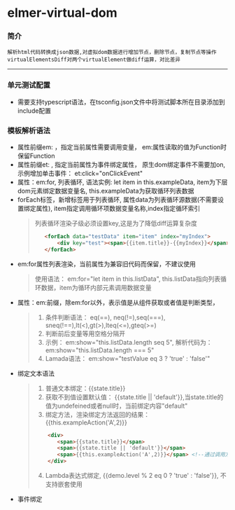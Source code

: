 # elmer-virtual-dom

### 简介
    解析html代码转换成json数据,对虚拟dom数据进行增加节点，删除节点，复制节点等操作
    virtualElementsDiff对两个virtualElement做diff运算，对比差异
----
### 单元测试配置
- 需要支持typescript语法，在tsconfig.json文件中将测试脚本所在目录添加到include配置
### 模板解析语法
- 属性前缀em: ，指定当前属性需要调用变量， em:属性读取的值为Function时保留Function
- 属性前缀et: , 指定当前属性为事件绑定属性， 原生dom绑定事件不需要加on,示例增加单击事件： et:click="onClickEvent"
- 属性：em:for, 列表循环, 语法实例: let item in this.exampleData,  item为下层dom元素绑定数据变量名, this.exampleData为获取循环列表数据
- forEach标签，新增标签用于列表循环, 属性data为列表循环源数据(不需要设置绑定属性), item指定调用循环项数据变量名称,index指定循环索引
   > 列表循环渲染子级必须设置key,这是为了降低diff运算复杂度
   > ``` html
   >    <forEach data="testData" item="item" index="myIndex">
   >        <div key="test"><span>{{item.title}}-{{myIndex}}</span></div>
   >    </forEach>
   > ```
- em:for属性列表渲染，当前属性为兼容旧代码而保留，不建议使用
   > 使用语法： em:for="let item in this.listData", this.listData指向列表循环数据，item为循环内部元素调用数据变量
- 属性：em:前缀，除em:for以外，表示值是从组件获取或者值是判断类型，
   > 1. 条件判断语法： eq(==), neq(!=),seq(===), sneq(!==),lt(<),gt(>),lteq(<=),gteq(>=)
   > 2. 判断前后变量等用空格分隔开
   > 3. 示例： em:show="this.listData.length seq 5", 解析代码为： em:show="this.listData.length === 5"
   > 4. Lamada语法： em:show="testValue eq 3 ? 'true' : 'false'"
 - 绑定文本语法
   > 1. 普通文本绑定：{{state.title}}
   > 2. 获取不到值设置默认值： {{state.title || 'default'}},当state.title的值为undefeined或者null时，当前绑定内容"default"
   > 3. 绑定方法，渲染绑定方法返回的结果： {{this.exampleAction('A',2)}}
   > ``` html
   >     <div>
   >        <span>{{state.title}}</span>
   >        <span>{{state.title || 'default'}}</span>
   >        <span>{{this.exampleAction('A',2)}}</span> <!--通过调用方法返回值绑定内容-->
   >     </div>
   > ```
   > 4. Lambda表达式绑定, {{demo.level % 2 eq 0 ? 'true' : 'false'}}, 不支持嵌套使用
- 事件绑定